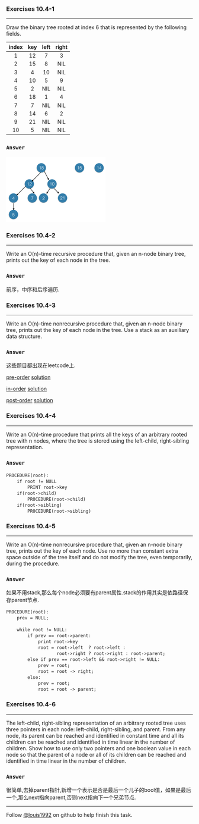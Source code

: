 ### Exercises 10.4-1
***
Draw the binary tree rooted at index 6 that is represented by the following fields.

<table class="table table-bordered table-striped table-compact">
<thead>
<tr>
<th style="text-align: center">index</th>
<th style="text-align: center">key</th>
<th style="text-align: center">left</th>
<th style="text-align: center">right</th>
</tr>
</thead>
<tbody>
<tr>
<td style="text-align: center">1</td>
<td style="text-align: center">12</td>
<td style="text-align: center">7</td>
<td style="text-align: center">3</td>
</tr>
<tr>
<td style="text-align: center">2</td>
<td style="text-align: center">15</td>
<td style="text-align: center">8</td>
<td style="text-align: center">NIL</td>
</tr>
<tr>
<td style="text-align: center">3</td>
<td style="text-align: center">4</td>
<td style="text-align: center">10</td>
<td style="text-align: center">NIL</td>
</tr>
<tr>
<td style="text-align: center">4</td>
<td style="text-align: center">10</td>
<td style="text-align: center">5</td>
<td style="text-align: center">9</td>
</tr>
<tr>
<td style="text-align: center">5</td>
<td style="text-align: center">2</td>
<td style="text-align: center">NIL</td>
<td style="text-align: center">NIL</td>
</tr>
<tr>
<td style="text-align: center">6</td>
<td style="text-align: center">18</td>
<td style="text-align: center">1</td>
<td style="text-align: center">4</td>
</tr>
<tr>
<td style="text-align: center">7</td>
<td style="text-align: center">7</td>
<td style="text-align: center">NIL</td>
<td style="text-align: center">NIL</td>
</tr>
<tr>
<td style="text-align: center">8</td>
<td style="text-align: center">14</td>
<td style="text-align: center">6</td>
<td style="text-align: center">2</td>
</tr>
<tr>
<td style="text-align: center">9</td>
<td style="text-align: center">21</td>
<td style="text-align: center">NIL</td>
<td style="text-align: center">NIL</td>
</tr>
<tr>
<td style="text-align: center">10</td>
<td style="text-align: center">5</td>
<td style="text-align: center">NIL</td>
<td style="text-align: center">NIL</td>
</tr>
</tbody>
</table>


### `Answer`
![](./repo/s4/1.png)



### Exercises 10.4-2
***
Write an O(n)-time recursive procedure that, given an n-node binary tree, prints out the key of each node in the tree.

### `Answer`
前序，中序和后序遍历.

### Exercises 10.4-3
***
Write an O(n)-time nonrecursive procedure that, given an n-node binary tree, prints out the key of each node in the tree. Use a stack as an auxiliary data structure.

### `Answer`

这些题目都出现在leetcode上.

[pre-order](https://leetcode.com/problems/binary-tree-preorder-traversal/) [solution](https://github.com/gzc/leetcode/blob/master/cpp/141-150/Tree%20Preorder%20Traversal.cpp)

[in-order](https://leetcode.com/problems/binary-tree-inorder-traversal/) [solution](https://github.com/gzc/leetcode/blob/master/cpp/091-100/Binary%20Tree%20Inorder%20Traversal.cpp)

[post-order](https://leetcode.com/problems/binary-tree-postorder-traversal/) [solution](https://github.com/gzc/leetcode/blob/master/cpp/141-150/Binary%20Tree%20Postorder%20Traversal.cpp)

### Exercises 10.4-4
***
Write an O(n)-time procedure that prints all the keys of an arbitrary rooted tree with n nodes, where the tree is stored using the left-child, right-sibling representation.


### `Answer`

	PROCEDURE(root):
		if root != NULL
			PRINT root->key
		if(root->child)
			PROCEDURE(root->child)
		if(root->sibling)
			PROCEDURE(root->sibling)



### Exercises 10.4-5
***
Write an O(n)-time nonrecursive procedure that, given an n-node binary tree, prints out the key of each node. Use no more than constant extra space outside of the tree itself and do not modify the tree, even temporarily, during the procedure.

### `Answer`
如果不用stack,那么每个node必须要有parent属性.stack的作用其实是依路径保存parent节点.

	PROCEDURE(root):
    	prev = NULL;

    	while root != NULL:
        	if prev == root->parent:
            	print root->key
            	root = root->left  ? root->left :
                   	   root->right ? root->right : root->parent;
        	else if prev == root->left && root->right != NULL:
            	prev = root;
            	root = root -> right;
        	else:
            	prev = root;
            	root = root -> parent;
            
### Exercises 10.4-6
***
The left-child, right-sibling representation of an arbitrary rooted tree uses three pointers in each node: left-child, right-sibling, and parent. From any node, its parent can be reached and identified in constant time and all its children can be reached and identified in time linear in the number of children. Show how to use only two pointers and one boolean value in each node so that the parent of a node or all of its children can be reached and identified in time linear in the number of children.

### `Answer`
很简单,去掉parent指针,新增一个表示是否是最后一个儿子的bool值，如果是最后一个,那么next指向parent,否则next指向下一个兄弟节点.


***
Follow [@louis1992](https://github.com/gzc) on github to help finish this task.

